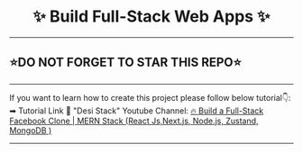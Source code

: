 <h1 align="center">✨ Build Full-Stack Web Apps ✨</h1>

---

## ⭐DO NOT FORGET TO STAR THIS REPO⭐

---

If you want to learn how to create this project please follow below tutorial👇:
➡ Tutorial Link 💚 "Desi Stack" Youtube Channel: [🔥 Build a Full-Stack Facebook Clone | MERN Stack (React Js,Next.js, Node.js, Zustand, MongoDB )](https://www.youtube.com/watch?v=pObqrLNq5K4)

---
